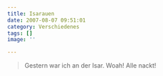 ```yaml
---
title: Isarauen
date: 2007-08-07 09:51:01
category: Verschiedenes
tags: []
image: ''

---
```


> Gestern war ich an der Isar. Woah! Alle nackt!
